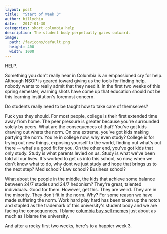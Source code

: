 ```yaml
---
layout: post
title:  "Start of Week 3"
author: billychiu
date:   2017-01-30
categories: short columbia help
description: The student body perpetually gazes outward.
image:
  path: /favicons/default.png
  height: 400
  width: 1000
---
```


HELP.

Something you don't really hear in Columbia is an empassioned cry for help. Although NSOP is geared toward giving us the tools for finding help, nobody wants to really admit that they need it. In the first two weeks of this spring semester, warning shots have come up that education should not be this learning institution's foremost concern.

Do students really need to be taught how to take care of themselves?

Fuck yes they should. For most people, college is their first extended time away from home. The peer pressure is greater because you're surrounded solely by peers. What are the consequences of that? You've got kids drawing out whats the norm. On one extreme, you've got kids making partying the norm. You're in college now, why even study? College is for trying out new things, exposing yourself to the world, finding out what's out there -- what's a good fit for you. On the other end, you've got kids that only study. Study is what parents levied on us. Study is what we've been told all our lives. It's worked to get us into this school, so now, when we don't know what to do, why dont we just study and hope that brings us to the next step? Med school? Law school? Business school?

What about the people in the middle, the kids that achieve some balance between 24/7 studies and 24/7 hedonism? They're great, talented individuals. Good for them. However, get this. They are weird. They are in the minority. They don't fit in the norm. Why? For some reason we have made suffering the norm. Work hard play hard has been taken up the notch and stapled as the trademark of this university's student body and we are facing the consequences. I blame [columbia buy sell memes](https://www.facebook.com/groups/1006815496091821/) just about as much as I blame the university.

And after a rocky first two weeks, here's to a happier week 3.

